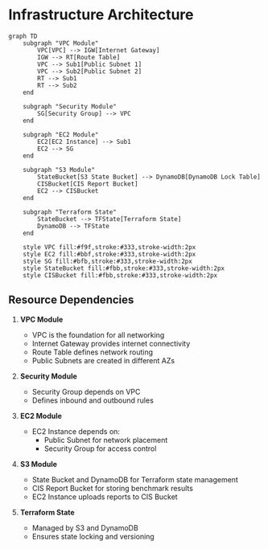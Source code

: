 # Infrastructure Architecture

```mermaid
graph TD
    subgraph "VPC Module"
        VPC[VPC] --> IGW[Internet Gateway]
        IGW --> RT[Route Table]
        VPC --> Sub1[Public Subnet 1]
        VPC --> Sub2[Public Subnet 2]
        RT --> Sub1
        RT --> Sub2
    end

    subgraph "Security Module"
        SG[Security Group] --> VPC
    end

    subgraph "EC2 Module"
        EC2[EC2 Instance] --> Sub1
        EC2 --> SG
    end

    subgraph "S3 Module"
        StateBucket[S3 State Bucket] --> DynamoDB[DynamoDB Lock Table]
        CISBucket[CIS Report Bucket]
        EC2 --> CISBucket
    end

    subgraph "Terraform State"
        StateBucket --> TFState[Terraform State]
        DynamoDB --> TFState
    end

    style VPC fill:#f9f,stroke:#333,stroke-width:2px
    style EC2 fill:#bbf,stroke:#333,stroke-width:2px
    style SG fill:#bfb,stroke:#333,stroke-width:2px
    style StateBucket fill:#fbb,stroke:#333,stroke-width:2px
    style CISBucket fill:#fbb,stroke:#333,stroke-width:2px
```

## Resource Dependencies

1. **VPC Module**
   - VPC is the foundation for all networking
   - Internet Gateway provides internet connectivity
   - Route Table defines network routing
   - Public Subnets are created in different AZs

2. **Security Module**
   - Security Group depends on VPC
   - Defines inbound and outbound rules

3. **EC2 Module**
   - EC2 Instance depends on:
     - Public Subnet for network placement
     - Security Group for access control

4. **S3 Module**
   - State Bucket and DynamoDB for Terraform state management
   - CIS Report Bucket for storing benchmark results
   - EC2 Instance uploads reports to CIS Bucket

5. **Terraform State**
   - Managed by S3 and DynamoDB
   - Ensures state locking and versioning 